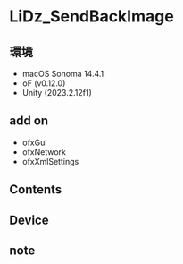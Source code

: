 # LiDz_SendBackImage #

## 環境 ##
*	macOS Sonoma 14.4.1
*	oF (v0.12.0)
*	Unity (2023.2.12f1)

## add on ##
*	ofxGui
*	ofxNetwork
*	ofxXmlSettings

## Contents ##


## Device ##

## note ##



